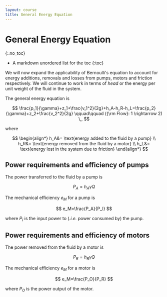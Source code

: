 ```yaml
---
layout: course
title: General Energy Equation
---
```



# General Energy Equation
{:.no_toc}

* A markdown unordered list for the toc
{:toc}

We will now expand the applicability of Bernoulli's equation to account for energy additions, removals and losses from pumps, motors and friction respectively.  We will continue to work in terms of *head* or the energy per unit weight of the fluid in the system.  

The general energy equation is

$$
\frac{p_1}{\gamma}+z_1+\frac{v_1^2}{2g}+h_A-h_R-h_L=\frac{p_2}{\gamma}+z_2+\frac{v_2^2}{2g} \qquad\qquad ({\rm Flow}: 1 \rightarrow 2)
\,,
$$

where

$$
\begin{align*}
h_A&= \text{energy added to the fluid by a pump} \\
h_R&= \text{energy removed from the fluid by a motor} \\
h_L&= \text{energy lost in the system due to friction}
\end{align*}
$$

## Power requirements and efficiency of pumps

The power transferred to the fluid by a pump is

$$
P_A=h_A \gamma Q
$$

The mechanical efficiency $e_M$ for a pump is

$$
e_M=\frac{P_A}{P_I}
$$

where $P_I$ is the input power to (*.i.e.* power consumed by) the pump.

## Power requirements and efficiency of motors

The power removed from the fluid by a motor is

$$
P_R=h_R \gamma Q
$$

The mechanical efficiency $e_M$ for a motor is

$$
e_M=\frac{P_O}{P_R}
$$

where $P_O$ is the power output of the motor.
